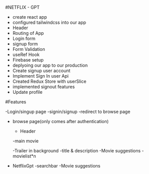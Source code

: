 #NETFLIX - GPT
- create react app
- configured tailwindcss into our app
- Header
- Routing of App
- Login form
- signup form
- Form Validation
- useRef Hook
- Firebase setup
- deplyoing our app to our production 
- Create signup user account
- Implement Sign In user Api
- Created Redux Store with userSlice
- implemented signout features
- Update profile





#Features

-Login/singup page
  -signin/signup
  -redirect to browse page
  

- browse page(only comes after authentication)
  - Header

  -main movie

    -Trailer in background
    -title & description
    -Movie suggestions
      - movielist*n

- NetflixGpt
 -searchbar
 -Movie suggestions     